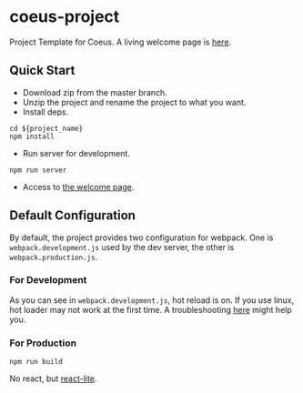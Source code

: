 # coeus-project

Project Template for Coeus. A living welcome page is [here](http://103.238.224.51/).

## Quick Start

* Download zip from the master branch.
* Unzip the project and rename the project to what you want.
* Install deps.
```shell
cd ${project_name}
npm install
```
* Run server for development.
```shell
npm run server
```
* Access to [the welcome page](http://localhost:3000).

## Default Configuration

By default, the project provides two configuration for webpack. One is `webpack.development.js` used by the dev server, the other is `webpack.production.js`.

### For Development

As you can see in `webpack.development.js`, hot reload is on. If you use linux, hot loader may not work at the first time. A troubleshooting [here](https://webpack.github.io/docs/troubleshooting.html#not-enough-watchers) might help you.

### For Production

```shell
npm run build
```
No react, but [react-lite](https://github.com/Lucifier129/react-lite).
